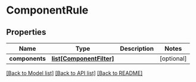 # ComponentRule


## Properties
Name | Type | Description | Notes
------------ | ------------- | ------------- | -------------
**components** | [**list[ComponentFilter]**](ComponentFilter.md) |  | [optional] 

[[Back to Model list]](../README.md#documentation-for-models) [[Back to API list]](../README.md#documentation-for-api-endpoints) [[Back to README]](../README.md)


